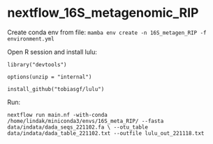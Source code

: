 # nextflow_16S_metagenomic_RIP

Create conda env from file:
`mamba env create -n 16S_metagen_RIP -f environment.yml`

Open R session and install lulu:

`library("devtools")`

`options(unzip = "internal")`

`install_github("tobiasgf/lulu")`


Run:

`nextflow run main.nf -with-conda /home/lindak/miniconda3/envs/16S_meta_RIP/ --fasta data/indata/dada_seqs_221102.fa \
--otu_table data/indata/dada_table_221102.txt --outfile lulu_out_221118.txt`




